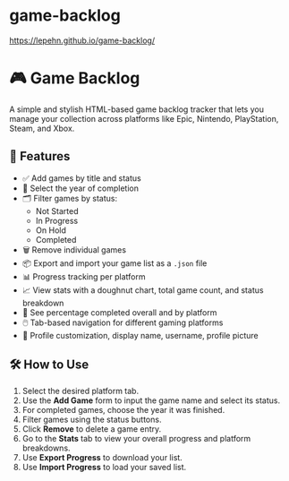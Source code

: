 # game-backlog  
https://lepehn.github.io/game-backlog/

# 🎮 Game Backlog

A simple and stylish HTML-based game backlog tracker that lets you manage your collection across platforms like Epic, Nintendo, PlayStation, Steam, and Xbox.

## 🧩 Features

- ✅ Add games by title and status
- 📅 Select the year of completion
- 🗂️ Filter games by status:
  - Not Started
  - In Progress
  - On Hold
  - Completed
- 🗑️ Remove individual games
- 📦 Export and import your game list as a `.json` file
- 📊 Progress tracking per platform
- 📈 View stats with a doughnut chart, total game count, and status breakdown
- 🎯 See percentage completed overall and by platform
- 🖱️ Tab-based navigation for different gaming platforms
- 👤 Profile customization, display name, username, profile picture

## 🛠 How to Use

1. Select the desired platform tab.
2. Use the **Add Game** form to input the game name and select its status.
3. For completed games, choose the year it was finished.
4. Filter games using the status buttons.
5. Click **Remove** to delete a game entry.
6. Go to the **Stats** tab to view your overall progress and platform breakdowns.
7. Use **Export Progress** to download your list.
8. Use **Import Progress** to load your saved list.
